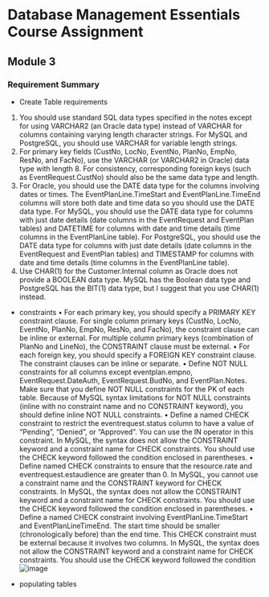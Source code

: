 # Database Management Essentials Course Assignment

## Module 3
### Requirement Summary
- Create Table requirements
1.	You should use standard SQL data types specified in the notes except for using VARCHAR2 (an Oracle data type) instead of VARCHAR for columns containing varying length character strings. For MySQL and PostgreSQL, you should use VARCHAR for variable length strings. 
2.	For primary key fields (CustNo, LocNo, EventNo, PlanNo, EmpNo, ResNo, and FacNo), use the VARCHAR (or VARCHAR2 in Oracle) data type with length 8.  For consistency, corresponding foreign keys (such as EventRequest.CustNo) should also be the same data type and length. 
3.	For Oracle, you should use the DATE data type for the columns involving dates or times. The EventPlanLine.TimeStart and EventPlanLine.TimeEnd columns will store both date and time data so you should use the DATE data type. For MySQL, you should use the DATE data type for columns with just date details (date columns in the EventRequest and EventPlan tables) and DATETIME for columns with date and time details (time columns in the EventPlanLine table). For PostgreSQL, you should use the DATE data type for columns with just date details (date columns in the EventRequest and EventPlan tables) and TIMESTAMP for columns with date and time details (time columns in the EventPlanLine table).
4.	Use CHAR(1) for the Customer.Internal column as Oracle does not provide a BOOLEAN data type.  MySQL has the Boolean data type and PostgreSQL has the BIT(1) data type, but I suggest that you use CHAR(1) instead. 

- constraints
•	For each primary key, you should specify a PRIMARY KEY constraint clause. For single column primary keys (CustNo, LocNo, EventNo, PlanNo, EmpNo, ResNo, and FacNo), the constraint clause can be inline or external. For multiple column primary keys (combination of PlanNo and LineNo), the CONSTRAINT clause must be external. 
•	For each foreign key, you should specify a FOREIGN KEY constraint clause. The constraint clauses can be inline or separate. 
•	Define NOT NULL constraints for all columns except eventplan.empno, EventRequest.DateAuth, EventRequest.BudNo, and EventPlan.Notes.  Make sure that you define NOT NULL constraints for the PK of each table. Because of MySQL syntax limitations for NOT NULL constraints (inline with no constraint name and no CONSTRAINT keyword), you should define inline NOT NULL constraints. 
•	Define a named CHECK constraint to restrict the eventrequest.status column to have a value of “Pending”, “Denied”, or “Approved”. You can use the IN operator in this constraint. In MySQL, the syntax does not allow the CONSTRAINT keyword and a constraint name for CHECK constraints. You should use the CHECK keyword followed the condition enclosed in parentheses. 
•	Define named CHECK constraints to ensure that the resource.rate and eventrequest.estaudience are greater than 0. In MySQL, you cannot use a constraint name and the CONSTRAINT keyword for CHECK constraints. In MySQL, the syntax does not allow the CONSTRAINT keyword and a constraint name for CHECK constraints. You should use the CHECK keyword followed the condition enclosed in parentheses. 
•	Define a named CHECK constraint involving EventPlanLine.TimeStart and EventPlanLineTimeEnd. The start time should be smaller (chronologically before) than the end time. This CHECK constraint must be external because it involves two columns. In MySQL, the syntax does not allow the CONSTRAINT keyword and a constraint name for CHECK constraints. You should use the CHECK keyword followed the condition ![image](https://user-images.githubusercontent.com/59367560/136861552-e1c0ebb1-de02-4516-a9b8-5bdb2da1311c.png)

- populating tables
